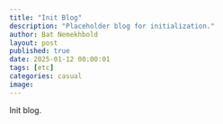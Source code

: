 ```yaml
---
title: "Init Blog"
description: "Placeholder blog for initialization."
author: Bat Nemekhbold
layout: post
published: true
date: 2025-01-12 00:00:01
tags: [etc]
categories: casual
image:
---
```


Init blog.
